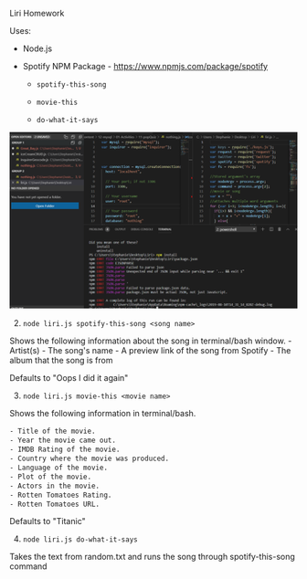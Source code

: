 Liri Homework

Uses:
- Node.js
- Spotify NPM Package - https://www.npmjs.com/package/spotify

  * `spotify-this-song`

  * `movie-this`

  * `do-what-it-says`
  
![Alt text](https://github.com/StephanieR523/Liri/blob/master/screenshot1.PNG)

2. `node liri.js spotify-this-song <song name>`

 Shows the following information about the song in terminal/bash window.
    - Artist(s)
    - The song's name
    - A preview link of the song from Spotify
    - The album that the song is from

Defaults to "Oops I did it again"

3. `node liri.js movie-this <movie name>`

 Shows the following information in terminal/bash.

    - Title of the movie.
    - Year the movie came out.
    - IMDB Rating of the movie.
    - Country where the movie was produced.
    - Language of the movie.
    - Plot of the movie.
    - Actors in the movie.
    - Rotten Tomatoes Rating.
    - Rotten Tomatoes URL.

Defaults to "Titanic"

4. `node liri.js do-what-it-says`

  Takes the text from random.txt and runs the song through spotify-this-song command



